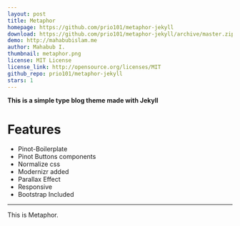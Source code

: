 ```yaml
---
layout: post
title: Metaphor
homepage: https://github.com/prio101/metaphor-jekyll
download: https://github.com/prio101/metaphor-jekyll/archive/master.zip
demo: http://mahabubislam.me
author: Mahabub I.
thumbnail: metaphor.png
license: MIT License
license_link: http://opensource.org/licenses/MIT
github_repo: prio101/metaphor-jekyll
stars: 1
---
```


**This is a simple type blog theme made with Jekyll**

# Features

* Pinot-Boilerplate
* Pinot Buttons components
* Normalize css
* Modernizr added
* Parallax Effect
* Responsive
* Bootstrap Included

---


This is Metaphor.

